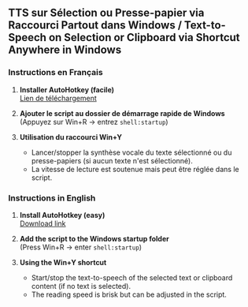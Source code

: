 ## TTS sur Sélection ou Presse-papier via Raccourci Partout dans Windows / Text-to-Speech on Selection or Clipboard via Shortcut Anywhere in Windows

### Instructions en Français

1. **Installer AutoHotkey (facile)**  
   [Lien de téléchargement](https://www.autohotkey.com/download/)

2. **Ajouter le script au dossier de démarrage rapide de Windows**  
   (Appuyez sur Win+R → entrez `shell:startup`)

3. **Utilisation du raccourci Win+Y**  
   - Lancer/stopper la synthèse vocale du texte sélectionné ou du presse-papiers (si aucun texte n'est sélectionné).
   - La vitesse de lecture est soutenue mais peut être réglée dans le script.

### Instructions in English

1. **Install AutoHotkey (easy)**  
   [Download link](https://www.autohotkey.com/download/)

2. **Add the script to the Windows startup folder**  
   (Press Win+R → enter `shell:startup`)

3. **Using the Win+Y shortcut**  
   - Start/stop the text-to-speech of the selected text or clipboard content (if no text is selected).
   - The reading speed is brisk but can be adjusted in the script.
